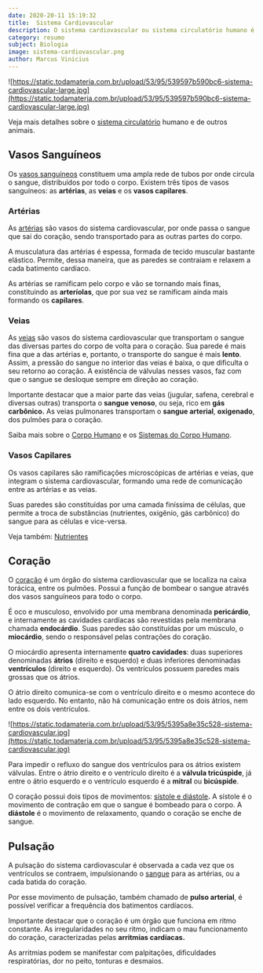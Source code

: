 ```yaml
---
date: 2020-20-11 15:19:32
title:  Sistema Cardiovascular
description: O sistema cardiovascular ou sistema circulatório humano é responsável pela circulação do sangue, de modo a transportar os nutrientes e o oxigênio por todo o corpo. O Sistema Cardiovascular é formado pelos vasos sanguíneos e o coração.
category: resumo
subject: Biologia
image: sistema-cardiovascular.png
author: Marcus Vinicius
---
```


![https://static.todamateria.com.br/upload/53/95/539597b590bc6-sistema-cardiovascular-large.jpg](https://static.todamateria.com.br/upload/53/95/539597b590bc6-sistema-cardiovascular-large.jpg)

Veja mais detalhes sobre o [sistema circulatório](https://www.todamateria.com.br/sistema-circulatorio/) humano e de outros animais.

## Vasos Sanguíneos

Os [vasos sanguíneos](https://www.todamateria.com.br/vasos-sanguineos/) constituem uma ampla rede de tubos por onde circula o sangue, 
distribuídos por todo o corpo. Existem três tipos de vasos sanguíneos: 
as **artérias**, as **veias** e os **vasos capilares**.

### Artérias

As [artérias](https://www.todamateria.com.br/arterias/) são vasos do sistema cardiovascular, por onde passa o sangue que sai do coração, sendo transportado para as outras partes do corpo.

A 
musculatura das artérias é espessa, formada de tecido muscular bastante 
elástico. Permite, dessa maneira, que as paredes se contraiam e relaxem a cada batimento cardíaco.

As artérias se ramificam pelo corpo e vão se tornando mais finas, constituindo as **arteríolas**, que por sua vez se ramificam ainda mais formando os **capilares**.

### Veias

As [veias](https://www.todamateria.com.br/veias-do-corpo-humano/) são vasos do sistema cardiovascular que transportam o sangue das 
diversas partes do corpo de volta para o coração. Sua parede é mais fina que a das artérias e, portanto, o transporte do sangue é mais **lento**. Assim, a pressão do sangue no interior das veias é baixa, o que 
dificulta o seu retorno ao coração. A existência de válvulas nesses 
vasos, faz com que o sangue se desloque sempre em direção ao coração.

Importante destacar que a maior parte das veias (jugular, safena, cerebral e diversas outras) transporta o **sangue venoso**, ou seja, rico em **gás carbônico.** As veias pulmonares transportam o **sangue arterial**, **oxigenado**, dos pulmões para o coração.

Saiba mais sobre o [Corpo Humano](https://www.todamateria.com.br/corpo-humano/) e os [Sistemas do Corpo Humano](https://www.todamateria.com.br/sistemas-do-corpo-humano/).

### Vasos Capilares

Os vasos capilares são ramificações microscópicas de artérias e veias, que integram o sistema cardiovascular, formando uma rede de comunicação 
entre as artérias e as veias.

Suas paredes são constituídas por 
uma camada finíssima de células, que permite a troca de substâncias 
(nutrientes, oxigênio, gás carbônico) do sangue para as células e 
vice-versa.

Veja também: [Nutrientes](https://www.todamateria.com.br/nutrientes/)

## Coração

O [coração](https://www.todamateria.com.br/coracao/) é um órgão do sistema cardiovascular que se localiza na caixa torácica, entre os pulmões. Possui a função de bombear o sangue através dos vasos sanguíneos para todo o corpo.

É oco e musculoso, envolvido por uma membrana denominada **pericárdio**, e internamente as cavidades cardíacas são revestidas pela membrana chamada **endocárdio**. Suas paredes são constituídas por um músculo, o **miocárdio**, sendo o responsável pelas contrações do coração.

O miocárdio apresenta internamente **quatro cavidades**: duas superiores denominadas **átrios** (direito e esquerdo) e duas inferiores denominadas **ventrículos** (direito e esquerdo). Os ventrículos possuem paredes mais grossas que os átrios.

O átrio direito comunica-se com o ventrículo direito e o mesmo acontece 
do lado esquerdo. No entanto, não há comunicação entre os dois átrios, 
nem entre os dois ventrículos.

![https://static.todamateria.com.br/upload/53/95/5395a8e35c528-sistema-cardiovascular.jpg](https://static.todamateria.com.br/upload/53/95/5395a8e35c528-sistema-cardiovascular.jpg)

Para impedir o refluxo do sangue dos ventrículos para os átrios existem 
válvulas. Entre o átrio direito e o ventrículo direito é a **válvula tricúspide**, já entre o átrio esquerdo e o ventrículo esquerdo é a **mitral** ou **bicúspide**.

O coração possui dois tipos de movimentos: [sístole e diástole](https://www.todamateria.com.br/sistole-e-diastole/)**.** A sístole é o movimento de contração em que o sangue é bombeado para o corpo. A **diástole** é o movimento de relaxamento, quando o coração se enche de sangue.

## Pulsação

A pulsação do sistema cardiovascular é observada a cada vez que os ventrículos se contraem, impulsionando o [sangue](https://www.todamateria.com.br/sangue/) para as artérias, ou a cada batida do coração.

Por esse movimento de pulsação, também chamado de **pulso arterial**, é possível verificar a frequência dos batimentos cardíacos.

Importante destacar que o coração é um órgão que funciona em ritmo constante. As 
irregularidades no seu ritmo, indicam o mau funcionamento do coração, 
caracterizadas pelas **arritmias cardíacas.**

As arritmias podem se manifestar com palpitações, dificuldades respiratórias, dor no peito, tonturas e desmaios.
